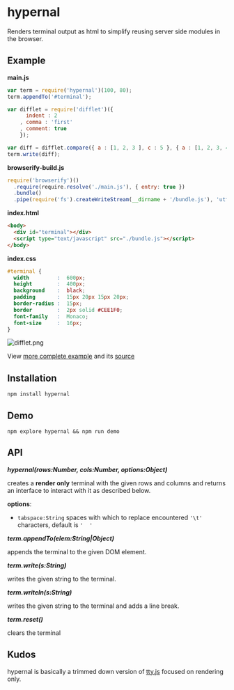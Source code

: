 # hypernal

Renders terminal output as html to simplify reusing server side modules in the browser.

## Example

**main.js**
```js
var term = require('hypernal')(100, 80);
term.appendTo('#terminal');

var difflet = require('difflet')({
      indent : 2 
    , comma : 'first'
    , comment: true
    });

var diff = difflet.compare({ a : [1, 2, 3 ], c : 5 }, { a : [1, 2, 3, 4 ], b : 4 });
term.write(diff);
```

**browserify-build.js**
```js
require('browserify')()
  .require(require.resolve('./main.js'), { entry: true })
  .bundle()
  .pipe(require('fs').createWriteStream(__dirname + '/bundle.js'), 'utf-8');
```

**index.html**
```html
<body>
  <div id="terminal"></div>
  <script type="text/javascript" src="./bundle.js"></script>
</body>
```

**index.css**
```css
#terminal {
  width         :  600px;
  height        :  400px;
  background    :  black;
  padding       :  15px 20px 15px 20px;
  border-radius :  15px;
  border        :  2px solid #CEE1F0;
  font-family   :  Monaco;
  font-size     :  16px;
}
```

![difflet.png](https://github.com/thlorenz/hypernal/raw/master/assets/difflet.png)

View [more complete example](http://thlorenz.github.com/hypernal/) and its [source](https://github.com/thlorenz/hypernal/tree/master/example)

## Installation

    npm install hypernal

## Demo

    npm explore hypernal && npm run demo

## API

***hypernal(rows:Number, cols:Number, options:Object)***

creates a **render only** terminal with the given rows and columns and returns an interface to interact with it as described below.

**options**:
- `tabspace:String` spaces with which to replace encountered `'\t'` characters, default is `'  '`

***term.appendTo(elem:String|Object)***

appends the terminal to the given DOM element.

***term.write(s:String)***

writes the given string to the terminal.

***term.writeln(s:String)***

writes the given string to the terminal and adds a line break.

***term.reset()***

clears the terminal

## Kudos

hypernal is basically a trimmed down version of [tty.js](https://github.com/chjj/tty.js/) focused on rendering only.
